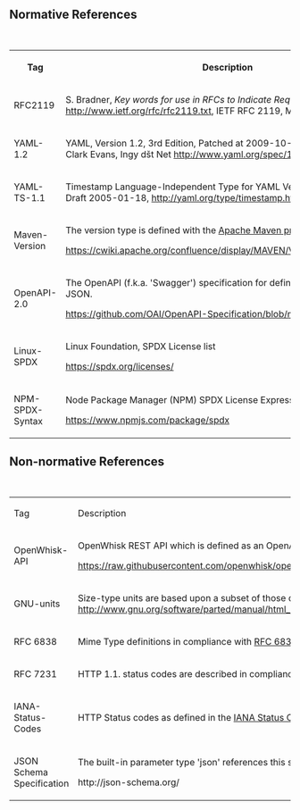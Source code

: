 
<!--
********************************
  Normative Reference
********************************
-->
<h2>Normative References</h2>
<p>&nbsp;</p>
<table width="100%">
 <tr>
  <th>
  <p>Tag</p>
  </th>
  <th>
  <p>Description</p>
  </th>
 </tr>
 <tr>
  <td>
  <p><a>RFC2119</a></p>
  </td>
  <td>
  <p>S. Bradner, <i>Key words for use in RFCs to Indicate Requirement Levels</i>, <a href="http://www.ietf.org/rfc/rfc2119.txt">http://www.ietf.org/rfc/rfc2119.txt</a>, IETF RFC 2119, March 1997.</p>
  </td>
 </tr>
 <tr>
  <td>
  <p><a>YAML-1.2</a></p>
  </td>
  <td>
  <p>YAML, Version 1.2, 3rd Edition, Patched at 2009-10-01, Oren Ben-Kiki, Clark Evans, Ingy dšt Net <a href="http://www.yaml.org/spec/1.2/spec.html">http://www.yaml.org/spec/1.2/spec.html</a></p>
  </td>
 </tr>
 <tr>
  <td>
  <p><a>YAML-TS-1.1</a></p>
  </td>
  <td>
  <p>Timestamp Language-Independent Type for YAML Version 1.1, Working Draft 2005-01-18, <a href="http://yaml.org/type/timestamp.html">http://yaml.org/type/timestamp.html</a></p>
  </td>
 </tr>
 <tr>
  <td>
  <p><a>Maven-Version</a></p>
  </td>
  <td>
  <p>The version type is defined with the <a href="https://maven.apache.org/index.html">Apache Maven project's</a> policy draft:</p>
  <p><a href="https://cwiki.apache.org/confluence/display/MAVEN/Version+number+policy">https://cwiki.apache.org/confluence/display/MAVEN/Version+number+policy</a></p>
  </td>
 </tr>
 <tr>
  <td>
  <p><a>OpenAPI-2.0</a></p>
  </td>
  <td>
  <p>The OpenAPI (f.k.a. 'Swagger') specification for defining REST APIs as JSON.</p>
  <p><a href="https://github.com/OAI/OpenAPI-Specification/blob/master/versions/2.0.md">https://github.com/OAI/OpenAPI-Specification/blob/master/versions/2.0.md</a></p>
  </td>
 </tr>
 <tr>
  <td>
  <p><a>Linux-SPDX</a></p>
  </td>
  <td>
  <p>Linux Foundation, SPDX License list</p>
  <p><a href="https://spdx.org/licenses/">https://spdx.org/licenses/</a></p>
  </td>
 </tr>
 <tr>
  <td>
  <p><a>NPM-SPDX-Syntax</a></p>
  </td>
  <td>
  <p>Node Package Manager (NPM) SPDX License Expression Syntax</p>
  <p><a href="https://www.npmjs.com/package/spdx">https://www.npmjs.com/package/spdx</a></p>
  </td>
 </tr>
</table>

<!--
********************************
  Non-normative Reference
********************************
-->

<h2>Non-normative References</h2>
<p>&nbsp;</p>
<table width="100%">
 <tr>
  <td>
  <p>Tag</p>
  </td>
  <td>
  <p>Description</p>
  </td>
 </tr>
 <tr>
  <td>
  <p><a>OpenWhisk-API</a></p>
  </td>
  <td>
  <p>OpenWhisk REST API which is defined as an OpenAPI document.</p>
  <p><a href="https://raw.githubusercontent.com/openwhisk/openwhisk/master/core/controller/src/main/resources/whiskswagger.json">https://raw.githubusercontent.com/openwhisk/openwhisk/master/core/controller/src/main/resources/whiskswagger.json</a></p>
  </td>
 </tr>
 <tr>
  <td>
  <p><a>GNU-units</a></p>
  </td>
  <td>
  <p>Size-type units are based upon a subset of those defined by GNU at <a href="http://www.gnu.org/software/parted/manual/html_node/unit.html">http://www.gnu.org/software/parted/manual/html_node/unit.html</a></p>
  </td>
 </tr>
 <tr>
  <td>
  <p><a>RFC 6838</a></p>
  </td>
  <td>
  <p>Mime Type definitions in compliance with <a href="http://tools.ietf.org/html/rfc6838">RFC 6838</a>.</p>
  </td>
 </tr>
 <tr>
  <td>
  <p><a>RFC 7231</a></p>
  </td>
  <td>
  <p>HTTP 1.1. status codes are described in compliance with <a href="http://tools.ietf.org/html/rfc7231#section-6">RFC 7231</a>.</p>
  </td>
 </tr>
 <tr>
  <td>
  <p><a>IANA-Status-Codes</a></p>
  </td>
  <td>
  <p>HTTP Status codes as defined in the <a href="http://www.iana.org/assignments/http-status-codes/http-status-codes.xhtml">IANA Status Code Registry</a>.</p>
  </td>
 </tr>
 <tr>
  <td>
  <p>JSON Schema Specification</p>
  </td>
  <td>
  <p>The built-in parameter type 'json' references this specification.</p>
  <p>http://json-schema.org/</p>
  </td>
 </tr>
</table>

</html>